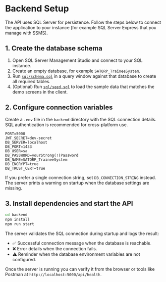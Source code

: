 # Backend Setup

The API uses SQL Server for persistence. Follow the steps below to connect the application to your instance (for example SQL Server Express that you manage with SSMS).

## 1. Create the database schema

1. Open SQL Server Management Studio and connect to your SQL instance.
2. Create an empty database, for example `SATORP_TraineeSystem`.
3. Run [`sql/schema.sql`](sql/schema.sql) in a query window against that database to create all required tables.
4. (Optional) Run [`sql/seed.sql`](sql/seed.sql) to load the sample data that matches the demo screens in the client.

## 2. Configure connection variables

Create a `.env` file in the `backend` directory with the SQL connection details. SQL authentication is recommended for cross-platform use.

```env
PORT=5000
JWT_SECRET=dev-secret
DB_SERVER=localhost
DB_PORT=1433
DB_USER=sa
DB_PASSWORD=yourStrong(!)Password
DB_NAME=SATORP_TraineeSystem
DB_ENCRYPT=true
DB_TRUST_CERT=true
```

If you prefer a single connection string, set `DB_CONNECTION_STRING` instead. The server prints a warning on startup when the database settings are missing.

## 3. Install dependencies and start the API

```bash
cd backend
npm install
npm run start
```

The server validates the SQL connection during startup and logs the result:

- ✅ Successful connection message when the database is reachable.
- ❌ Error details when the connection fails.
- ⚠️ Reminder when the database environment variables are not configured.

Once the server is running you can verify it from the browser or tools like Postman at `http://localhost:5000/api/health`.
